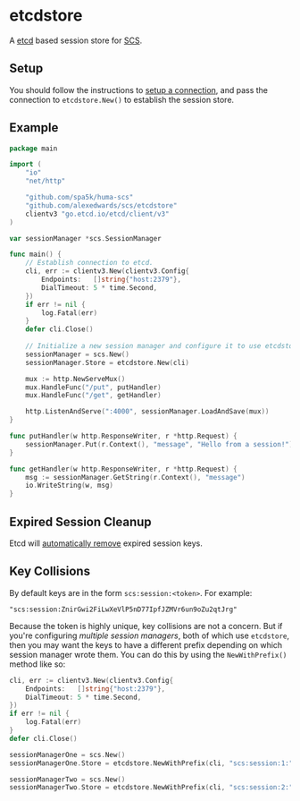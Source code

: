 # etcdstore

A [etcd](https://github.com/etcd-io/etcd) based session store for [SCS](https://github.com/alexedwards/scs).

## Setup

You should follow the instructions to [setup a connection](https://github.com/etcd-io/etcd/tree/main/client/v3#install), and pass the connection to `etcdstore.New()` to establish the session store.

## Example

```go
package main

import (
	"io"
	"net/http"

	"github.com/spa5k/huma-scs"
	"github.com/alexedwards/scs/etcdstore"
	clientv3 "go.etcd.io/etcd/client/v3"
)

var sessionManager *scs.SessionManager

func main() {
	// Establish connection to etcd.
	cli, err := clientv3.New(clientv3.Config{
		Endpoints:   []string{"host:2379"},
		DialTimeout: 5 * time.Second,
	})
	if err != nil {
		log.Fatal(err)
	}
	defer cli.Close()
	
	// Initialize a new session manager and configure it to use etcdstore as the session store.
	sessionManager = scs.New()
	sessionManager.Store = etcdstore.New(cli)

	mux := http.NewServeMux()
	mux.HandleFunc("/put", putHandler)
	mux.HandleFunc("/get", getHandler)

	http.ListenAndServe(":4000", sessionManager.LoadAndSave(mux))
}

func putHandler(w http.ResponseWriter, r *http.Request) {
	sessionManager.Put(r.Context(), "message", "Hello from a session!")
}

func getHandler(w http.ResponseWriter, r *http.Request) {
	msg := sessionManager.GetString(r.Context(), "message")
	io.WriteString(w, msg)
}
```

## Expired Session Cleanup

Etcd will [automatically remove](https://etcd.io/docs/v3.5/tutorials/how-to-create-lease/) expired session keys.

## Key Collisions

By default keys are in the form `scs:session:<token>`. For example:

```
"scs:session:ZnirGwi2FiLwXeVlP5nD77IpfJZMVr6un9oZu2qtJrg"
```

Because the token is highly unique, key collisions are not a concern. But if you're configuring *multiple session managers*, both of which use `etcdstore`, then you may want the keys to have a different prefix depending on which session manager wrote them. You can do this by using the `NewWithPrefix()` method like so:

```go
cli, err := clientv3.New(clientv3.Config{
	Endpoints:   []string{"host:2379"},
	DialTimeout: 5 * time.Second,
})
if err != nil {
	log.Fatal(err)
}
defer cli.Close()

sessionManagerOne = scs.New()
sessionManagerOne.Store = etcdstore.NewWithPrefix(cli, "scs:session:1:")

sessionManagerTwo = scs.New()
sessionManagerTwo.Store = etcdstore.NewWithPrefix(cli, "scs:session:2:")
```
